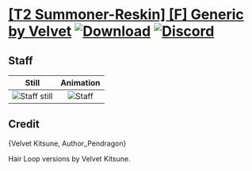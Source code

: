 # [\[T2 Summoner-Reskin\] \[F\] Generic by Velvet](./) [![Download](https://img.shields.io/badge/Download--red?style=social&logo=github)](https://minhaskamal.github.io/DownGit/#/home?url=https://github.com/Klokinator/FE-Repo/tree/main/Battle%20Animations%2FMagi%20-%20Dark-Type%2F%5BT2%20Summoner-Reskin%5D%20%5BF%5D%20Generic%20by%20Velvet%2F7.%20Staff%20(Loop)) [![Discord](https://img.shields.io/badge/Discord--blue?style=social&logo=discord)](https://discord.gg/C7VNGnyTPA)

## Staff

| Still | Animation |
| :---: | :-------: |
| ![Staff still](./Staff_000.png) | ![Staff](./Staff.gif) |

## Credit

{Velvet Kitsune, Author_Pendragon}

Hair Loop versions by Velvet Kitsune.
